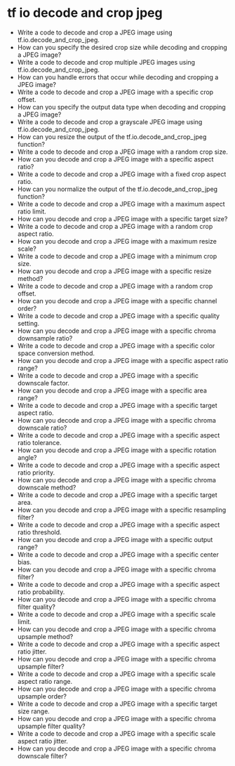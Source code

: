 # tf io decode and crop jpeg

- Write a code to decode and crop a JPEG image using tf.io.decode_and_crop_jpeg.
- How can you specify the desired crop size while decoding and cropping a JPEG image?
- Write a code to decode and crop multiple JPEG images using tf.io.decode_and_crop_jpeg.
- How can you handle errors that occur while decoding and cropping a JPEG image?
- Write a code to decode and crop a JPEG image with a specific crop offset.
- How can you specify the output data type when decoding and cropping a JPEG image?
- Write a code to decode and crop a grayscale JPEG image using tf.io.decode_and_crop_jpeg.
- How can you resize the output of the tf.io.decode_and_crop_jpeg function?
- Write a code to decode and crop a JPEG image with a random crop size.
- How can you decode and crop a JPEG image with a specific aspect ratio?
- Write a code to decode and crop a JPEG image with a fixed crop aspect ratio.
- How can you normalize the output of the tf.io.decode_and_crop_jpeg function?
- Write a code to decode and crop a JPEG image with a maximum aspect ratio limit.
- How can you decode and crop a JPEG image with a specific target size?
- Write a code to decode and crop a JPEG image with a random crop aspect ratio.
- How can you decode and crop a JPEG image with a maximum resize scale?
- Write a code to decode and crop a JPEG image with a minimum crop size.
- How can you decode and crop a JPEG image with a specific resize method?
- Write a code to decode and crop a JPEG image with a random crop offset.
- How can you decode and crop a JPEG image with a specific channel order?
- Write a code to decode and crop a JPEG image with a specific quality setting.
- How can you decode and crop a JPEG image with a specific chroma downsample ratio?
- Write a code to decode and crop a JPEG image with a specific color space conversion method.
- How can you decode and crop a JPEG image with a specific aspect ratio range?
- Write a code to decode and crop a JPEG image with a specific downscale factor.
- How can you decode and crop a JPEG image with a specific area range?
- Write a code to decode and crop a JPEG image with a specific target aspect ratio.
- How can you decode and crop a JPEG image with a specific chroma downscale ratio?
- Write a code to decode and crop a JPEG image with a specific aspect ratio tolerance.
- How can you decode and crop a JPEG image with a specific rotation angle?
- Write a code to decode and crop a JPEG image with a specific aspect ratio priority.
- How can you decode and crop a JPEG image with a specific chroma downscale method?
- Write a code to decode and crop a JPEG image with a specific target area.
- How can you decode and crop a JPEG image with a specific resampling filter?
- Write a code to decode and crop a JPEG image with a specific aspect ratio threshold.
- How can you decode and crop a JPEG image with a specific output range?
- Write a code to decode and crop a JPEG image with a specific center bias.
- How can you decode and crop a JPEG image with a specific chroma filter?
- Write a code to decode and crop a JPEG image with a specific aspect ratio probability.
- How can you decode and crop a JPEG image with a specific chroma filter quality?
- Write a code to decode and crop a JPEG image with a specific scale limit.
- How can you decode and crop a JPEG image with a specific chroma upsample method?
- Write a code to decode and crop a JPEG image with a specific aspect ratio jitter.
- How can you decode and crop a JPEG image with a specific chroma upsample filter?
- Write a code to decode and crop a JPEG image with a specific scale aspect ratio range.
- How can you decode and crop a JPEG image with a specific chroma upsample order?
- Write a code to decode and crop a JPEG image with a specific target size range.
- How can you decode and crop a JPEG image with a specific chroma upsample filter quality?
- Write a code to decode and crop a JPEG image with a specific scale aspect ratio jitter.
- How can you decode and crop a JPEG image with a specific chroma downscale filter?